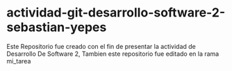# actividad-git-desarrollo-software-2-sebastian-yepes
Este Repositorio fue creado con el fin de presentar la actividad de Desarrollo De Software 2, Tambien este repositorio fue editado en la rama mi_tarea